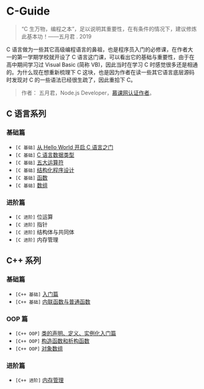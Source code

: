 # C-Guide

> “C 生万物，编程之本”，足以说明其重要性，在有条件的情况下，建议修炼此基本功！——五月君 . 2019

C 语言做为一些其它高级编程语言的鼻祖，也是程序员入门的必修课，在作者大一的第一学期学校就开设了 C 语言这门课，可以看出它的基础与重要性，由于在高中期间学习过 Visual Basic (简称 VB)，因此当时在学习 C 时感觉很多还是相通的。为什么现在想重新梳理下 C 这块，也是因为作者在读一些其它语言底层源码时发现对 C 的一些语法已经很生疏了，因此重拾下 C。

> 作者： 五月君，Node.js Developer，[慕课网认证作者](https://www.imooc.com/u/2667395)。

## C 语言系列

### 基础篇

- ```[C 基础]``` [从 Hello World 开启 C 语言之门](docs/hello.md)
- ```[C 基础]``` [C 语言数据类型](docs/c/type.md)
- ```[C 基础]``` [五大运算符](docs/c/operator.md)
- ```[C 基础]``` [结构化程序设计](docs/c/structured.md)
- ```[C 基础]``` [函数](docs/c/function.md)
- ```[C 基础]``` [数组](docs/c/array.md)

### 进阶篇

- ```[C 进阶]``` 位运算
- ```[C 进阶]``` 指针
- ```[C 进阶]``` 结构体与共同体
- ```[C 进阶]``` 内存管理

## C++ 系列

### 基础篇

- ```[C++ 基础]``` [入门篇](docs/cpp/base.md)
- ```[C++ 基础]``` [内联函数与普通函数](docs/cpp/function.md)

### OOP 篇

- ```[C++ OOP]``` [类的声明、定义、实例化入门篇](docs/cpp/oop-base.md)
- ```[C++ OOP]``` [构造函数和析构函数](docs/cpp/oop-constructor-destructor.md)
- ```[C++ OOP]``` [对象数组](docs/cpp/oop-object-array.md)

### 进阶篇

- ```[C++ 进阶]``` [内存管理](docs/cpp/memory.md)